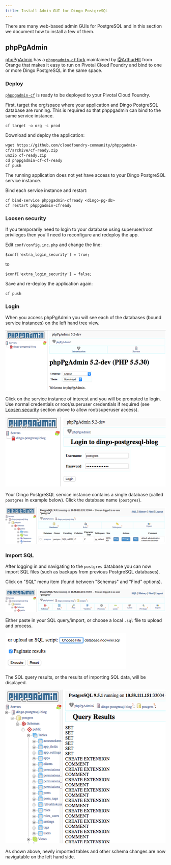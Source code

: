 ```yaml
---
title: Install Admin GUI for Dingo PostgreSQL
---
```


There are many web-based admin GUIs for PostgreSQL and in this section we document how to install a few of them.

## <a id="phppgadmin"></a>phpPgAdmin

[phpPgAdmin](http://phppgadmin.sourceforge.net/doku.php) has a [`phppgadmin-cf` fork](https://github.com/cloudfoundry-community/phppgadmin-cf) maintained by [@ArthurHlt](https://github.com/ArthurHlt) from Orange that makes it easy to run on Pivotal Cloud Foundry and bind to one or more Dingo PostgreSQL in the same space.

### <a id="phppgadmin-deploy"></a>Deploy

[`phppgadmin-cf`](https://github.com/cloudfoundry-community/phppgadmin-cf) is ready to be deployed to your Pivotal Cloud Foundry.

First, target the org/space where your application and Dingo PostgreSQL database are running. This is required so that phppgadmin can bind to the same service instance.

```
cf target -o org -s prod
```

Download and deploy the application:

```
wget https://github.com/cloudfoundry-community/phppgadmin-cf/archive/cf-ready.zip
unzip cf-ready.zip
cd phppgadmin-cf-cf-ready
cf push
```

The running application does not yet have access to your Dingo PostgreSQL service instance.

Bind each service instance and restart:

```
cf bind-service phppgadmin-cfready <dingo-pg-db>
cf restart phppgadmin-cfready
```


### <a id="phppgadmin-loosening-security"></a>Loosen security

If you temporarily need to login to your database using superuser/root privileges then you'll need to reconfigure and redeploy the app.

Edit `conf/config.inc.php` and change the line:

```
$conf['extra_login_security'] = true;
```

to

```
$conf['extra_login_security'] = false;
```

Save and re-deploy the application again:

```
cf push
```

### <a id="phppgadmin-login"></a>Login

When you access phpPgAdmin you will see each of the databases (bound service instances) on the left hand tree view.

![phppgadmin-start](images/phppgadmin/start.png)

Click on the service instance of interest and you will be prompted to login. Use normal credentials or root/superuser credentials if required (see [Loosen security](#phppgadmin-loosening-security) section above to allow root/superuser access).

![phppgadmin-login](images/phppgadmin/login.png)

Your Dingo PostgreSQL service instance contains a single database (called `postgres` in example below). Click the database name (`postgres`).

![phppgadmin-select-db-postgres](images/phppgadmin/select-db-postgres.png)

### <a id="phppgadmin-import-sql"></a>Import SQL

After logging in and navigating to the `postgres` database you can now import SQL files (such as backups from previous PostgreSQL databases).

Click on "SQL" menu item (found between "Schemas" and "Find" options).

![phppgadmin-select-menu-sql](images/phppgadmin/select-menu-sql.png)

Either paste in your SQL query/import, or choose a local `.sql` file to upload and process.

![phppgadmin-choose-sql-file](images/phppgadmin/choose-sql-file.png)

The SQL query results, or the results of importing SQL data, will be displayed.

![phppgadmin-query-results](images/phppgadmin/query-results.png)

As shown above, newly imported tables and other schema changes are now navigatable on the left hand side.

